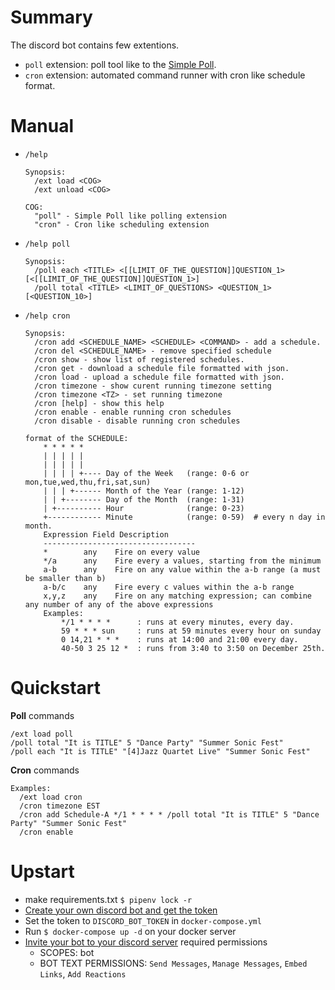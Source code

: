 # Summary

The discord bot contains few extentions.
* `poll` extension: poll tool like to the [Simple Poll](https://discord.bots.gg/bots/324631108731928587).
* `cron` extension: automated command runner with cron like schedule format.


# Manual

* `/help`
  ```
  Synopsis:
    /ext load <COG>
    /ext unload <COG>

  COG:
    "poll" - Simple Poll like polling extension
    "cron" - Cron like scheduling extension
  ```
* `/help poll`
  ```
  Synopsis:
    /poll each <TITLE> <[[LIMIT_OF_THE_QUESTION]]QUESTION_1> [<[[LIMIT_OF_THE_QUESTION]]QUESTION_1>]
    /poll total <TITLE> <LIMIT_OF_QUESTIONS> <QUESTION_1> [<QUESTION_10>]
  ```
* `/help cron`
  ```
  Synopsis:
    /cron add <SCHEDULE_NAME> <SCHEDULE> <COMMAND> - add a schedule.
    /cron del <SCHEDULE_NAME> - remove specified schedule
    /cron show - show list of registered schedules.
    /cron get - download a schedule file formatted with json.
    /cron load - upload a schedule file formatted with json.
    /cron timezone - show curent running timezone setting
    /cron timezone <TZ> - set running timezone
    /cron [help] - show this help
    /cron enable - enable running cron schedules
    /cron disable - disable running cron schedules

  format of the SCHEDULE:
      * * * * *
      | | | | |
      | | | | |
      | | | | +---- Day of the Week   (range: 0-6 or mon,tue,wed,thu,fri,sat,sun)
      | | | +------ Month of the Year (range: 1-12)
      | | +-------- Day of the Month  (range: 1-31)
      | +---------- Hour              (range: 0-23)
      +------------ Minute            (range: 0-59)  # every n day in month.
      Expression Field Description
      ----------------------------------
      *        any    Fire on every value
      */a      any    Fire every a values, starting from the minimum
      a-b      any    Fire on any value within the a-b range (a must be smaller than b)
      a-b/c    any    Fire every c values within the a-b range
      x,y,z    any    Fire on any matching expression; can combine any number of any of the above expressions
      Examples:
          */1 * * * *      : runs at every minutes, every day.
          59 * * * sun     : runs at 59 minutes every hour on sunday
          0 14,21 * * *    : runs at 14:00 and 21:00 every day.
          40-50 3 25 12 *  : runs from 3:40 to 3:50 on December 25th.
  ```

# Quickstart

**Poll** commands

```
/ext load poll
/poll total "It is TITLE" 5 "Dance Party" "Summer Sonic Fest"
/poll each "It is TITLE" "[4]Jazz Quartet Live" "Summer Sonic Fest"
```

**Cron** commands

```
Examples:
  /ext load cron
  /cron timezone EST
  /cron add Schedule-A */1 * * * * /poll total "It is TITLE" 5 "Dance Party" "Summer Sonic Fest"
  /cron enable
```

# Upstart

* make requirements.txt `$ pipenv lock -r`
* [Create your own discord bot and get the token](https://qiita.com/PinappleHunter/items/af4ccdbb04727437477f#bot%E7%94%A8%E3%81%AE%E3%83%88%E3%83%BC%E3%82%AF%E3%83%B3%E3%82%92%E6%89%8B%E3%81%AB%E5%85%A5%E3%82%8C%E3%82%8B)
* Set the token to `DISCORD_BOT_TOKEN` in `docker-compose.yml`
* Run `$ docker-compose up -d` on your docker server
* [Invite your bot to your discord server](https://discordpy.readthedocs.io/en/latest/discord.html#inviting-your-bot)
required permissions
  * SCOPES: bot
  * BOT TEXT PERMISSIONS: `Send Messages`, `Manage Messages`, `Embed Links`, `Add Reactions`
